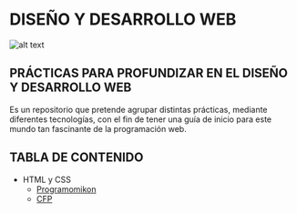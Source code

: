 # DISEÑO Y DESARROLLO WEB
![alt text](https://github.com/DenisRaicu/PRACTICAS-WEB/blob/master/HTML5-.jpg)
## PRÁCTICAS PARA PROFUNDIZAR EN EL DISEÑO Y DESARROLLO WEB

Es un repositorio que pretende agrupar distintas prácticas, mediante diferentes tecnologías, con el fin de tener una guía de inicio para este mundo tan fascinante de la programación web. 

## TABLA DE CONTENIDO
- HTML y CSS
  - [Programomikon](https://github.com/DenisRaicu/PRACTICAS-WEB/tree/master/Programomikon)
  - [CFP](https://github.com/DenisRaicu/PRACTICAS-WEB/tree/master/CFP)
